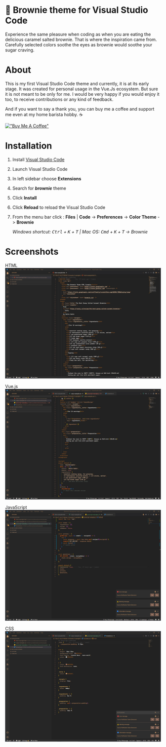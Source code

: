 # 🍪 Brownie theme for Visual Studio Code

Experience the same pleasure when coding as when you are eating the delicious caramel salted brownie. That is where the inspiration came from. Carefully selected colors soothe the eyes as brownie would soothe your sugar craving.

# About

This is my first Visual Studio Code theme and currently, it is at its early stage. It was created for personal usage in the Vue.Js ecosystem. But sure it is not meant to be only for me. I would be very happy if you would enjoy it too, to receive contributions or any kind of feedback.

And if you want to say a thank you, you can buy me a coffee and support me even at my home barista hobby. ☕

[!["Buy Me A Coffee"](https://www.buymeacoffee.com/assets/img/custom_images/orange_img.png)](https://www.buymeacoffee.com/gregadro)

# Installation

1. Install [Visual Studio Code](https://code.visualstudio.com/download)
2. Launch Visual Studio Code
3. In left sidebar choose **Extensions**
4. Search for **_brownie_** theme
5. Click **Install**
6. Click **Reload** to reload the Visual Studio Code
7. From the menu bar click : **Files** | **Code** -> **Preferences** -> **Color Theme** -> **Brownie**

   _Windows shortcut: <kbd>Ctrl</kbd> + <kbd>K</kbd> + <kbd>T</kbd> | Mac OS: <kbd>Cmd</kbd> + <kbd>K</kbd> + <kbd>T</kbd> -> Brownie_

# Screenshots

HTML
![HTML Example](screenshots/html-example.jpg)

Vue.js
![Vue.js Example](screenshots/vuejs-example.jpg)

JavaScript
![Javascript Example](screenshots/javascript-example.jpg)

CSS
![CSS Example](screenshots/css-example.jpg)
